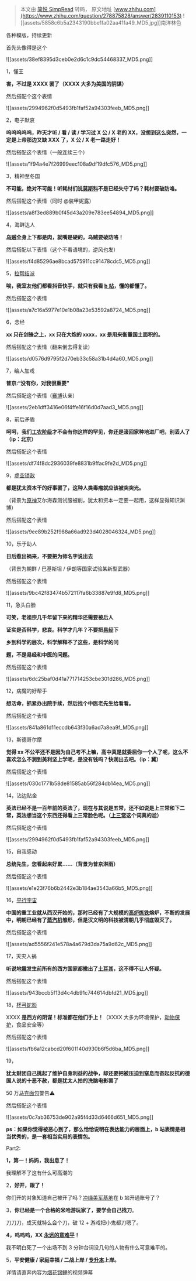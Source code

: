 > 本文由 [简悦 SimpRead](http://ksria.com/simpread/) 转码， 原文地址 [www.zhihu.com](https://www.zhihu.com/question/278875828/answer/2839110153) ![[assets/5858c6b5a2343190bbe1fa02aa41fa49_MD5.jpg]]南洋林色​

各种模版，持续更新

首先头像得是这个

![[assets/38ef8395d3ceb0e2d6c1c9dc54468337_MD5.png]]

1，懂王

**害，不过是 XXXX 罢了（XXXX 大多为美国的阴谋）**

然后搭配个这个表情

![[assets/2994962f0d5493fb1faf52a94303feeb_MD5.png]]

2，电子默哀

**呜呜呜呜呜，昨天才听 / 看 / 读 / 学习过 X 公 / X 老的 XX，没想到这么突然，一定是上帝那边又缺 XXX 了，X 公 / X 老一路走好！**

然后搭配这个表情（一般连续三个）

![[assets/1f94a4e7f26999eec108a9df19dfc576_MD5.png]]

3，精神至冬国

**不可能，绝对不可能！听耗材们说[莫斯科](https://www.zhihu.com/search?q=%E8%8E%AB%E6%96%AF%E7%A7%91&search_source=Entity&hybrid_search_source=Entity&hybrid_search_extra=%7B%22sourceType%22%3A%22answer%22%2C%22sourceId%22%3A2839110153%7D)不是已经失守了吗？耗材要破防咯。**

然后搭配这个表情（同时 @装甲妮露）

![[assets/a8f3ed889b0f45d43a209e783ee54894_MD5.png]]

4，海鲜达人

**[乌贼](https://www.zhihu.com/search?q=%E4%B9%8C%E8%B4%BC&search_source=Entity&hybrid_search_source=Entity&hybrid_search_extra=%7B%22sourceType%22%3A%22answer%22%2C%22sourceId%22%3A2839110153%7D)全身上下都是肉，就嘴是硬的。乌贼要破防咯！**

然后搭配以下表情（这个不看语境的，逆风也发）

![[assets/f4d85296ae8bcad575911cc91478cdc5_MD5.png]]

5，[拉帮结派](https://www.zhihu.com/search?q=%E6%8B%89%E5%B8%AE%E7%BB%93%E6%B4%BE&search_source=Entity&hybrid_search_source=Entity&hybrid_search_extra=%7B%22sourceType%22%3A%22answer%22%2C%22sourceId%22%3A2839110153%7D)

**唉，我室友他们都看抖音快手，就只有我看 [b 站](https://www.zhihu.com/search?q=b%E7%AB%99&search_source=Entity&hybrid_search_source=Entity&hybrid_search_extra=%7B%22sourceType%22%3A%22answer%22%2C%22sourceId%22%3A2839110153%7D)，懂的都懂了。**

然后搭配这个表情

![[assets/a7c16a5977e10e1b08a23e53592a8724_MD5.png]]

6，念经

**xx 只在剑锋之上，xx 只在大炮的 xxxx，xx 是用来衡量国土面积的。**

然后搭配这个表情（翻来倒去得复读）

![[assets/d0576d9795f2d70eb33c58a31b4d4a60_MD5.png]]

7，给人加戏

**普京:“没有你，对我很重要”**

然后搭配这个表情（[赛博](https://www.zhihu.com/search?q=%E8%B5%9B%E5%8D%9A&search_source=Entity&hybrid_search_source=Entity&hybrid_search_extra=%7B%22sourceType%22%3A%22answer%22%2C%22sourceId%22%3A2839110153%7D)认亲）

![[assets/2eb1dff3416e06f4ffe16f16d0d7aad3_MD5.png]]

8，前后矛盾

**呵呵，我们[工农阶级](https://www.zhihu.com/search?q=%E5%B7%A5%E5%86%9C%E9%98%B6%E7%BA%A7&search_source=Entity&hybrid_search_source=Entity&hybrid_search_extra=%7B%22sourceType%22%3A%22answer%22%2C%22sourceId%22%3A2839110153%7D)才不会有你这样的罕见，你还是滚回家种地进厂吧，别丢人了（ip：北京）**

然后搭配这个表情

![[assets/df74f8dc2936039fe8831b9ffac9fe2d_MD5.png]]

9，[虚空锁敌](https://www.zhihu.com/search?q=%E8%99%9A%E7%A9%BA%E9%94%81%E6%95%8C&search_source=Entity&hybrid_search_source=Entity&hybrid_search_extra=%7B%22sourceType%22%3A%22answer%22%2C%22sourceId%22%3A2839110153%7D)

**都是犹太资本干的好事罢了，这种人类毒瘤就应该被突突光。**

（背景为[原神](https://www.zhihu.com/search?q=%E5%8E%9F%E7%A5%9E&search_source=Entity&hybrid_search_source=Entity&hybrid_search_extra=%7B%22sourceType%22%3A%22answer%22%2C%22sourceId%22%3A2839110153%7D)艾尔海森测试服被削，犹太和资本一定要一起用，这样显得知识渊博）

然后搭配这个表情

![[assets/9ee89b252f988a66ad923d4028046324_MD5.png]]

10，乐于助人

**日后惹出祸来，不要把为师名字说出去**

（背景为朝鲜 / 巴基斯坦 / 伊朗等国家试验某新型武器）

然后搭配这个表情

![[assets/9bc42f83474b572117fa6b33887e9fd8_MD5.png]]

11，急头白脸

**可笑，老祖宗几千年留下来的精华还需要被后人**

**证实是否科学，悲哀。科学才几年？不要把[易经](https://www.zhihu.com/search?q=%E6%98%93%E7%BB%8F&search_source=Entity&hybrid_search_source=Entity&hybrid_search_extra=%7B%22sourceType%22%3A%22answer%22%2C%22sourceId%22%3A2839110153%7D)下**

**乡到科学的层次，科学解释不了这些，是科学的问**

**题，不是易经和中医的问题。**

然后搭配这个表情

![[assets/6dc25baf0d41a771714253cbe301d286_MD5.png]]

12，病魔的好帮手

**想活命，抓紧办出院手续，然后找个中医老先生给看看。**

然后搭配这个表情

![[assets/841a861d11eccdb643f30a6ad7a8ea9f_MD5.png]]

13，斯德哥尔摩

**觉得 xx 不公平还不是因为自己考不上嘛，高中真是就委屈你一个人了呢，这么不喜欢怎么不润到美利坚上学呢，是没有钱吗？快润出去吧。（ip：冀）**

然后搭配这个表情

![[assets/030c1771b58de81585ab56f284db14ea_MD5.png]]

14，沾边贴金

**英法已经不是一百年前的英法了，现在与其说是五常，还不如说是上三常和下二常，英法想当这个东西还得看上三常脸色呢。（[上三常](https://www.zhihu.com/search?q=%E4%B8%8A%E4%B8%89%E5%B8%B8&search_source=Entity&hybrid_search_source=Entity&hybrid_search_extra=%7B%22sourceType%22%3A%22answer%22%2C%22sourceId%22%3A2839110153%7D)这个词真的尬）**

然后搭配这个表情

![[assets/2994962f0d5493fb1faf52a94303feeb_MD5.png]]

15，自我感动

**总统先生，您看起来好累......（背景为普京淋雨）**

然后搭配这个表情

![[assets/e1e23f76b6b2442e3b184ae3543a66b5_MD5.png]]

16，[平行宇宙](https://www.zhihu.com/search?q=%E5%B9%B3%E8%A1%8C%E5%AE%87%E5%AE%99&search_source=Entity&hybrid_search_source=Entity&hybrid_search_extra=%7B%22sourceType%22%3A%22answer%22%2C%22sourceId%22%3A2839110153%7D)

**中国的重工业就从西汉开始的，那时已经有了大规模的[高炉炼铁](https://www.zhihu.com/search?q=%E9%AB%98%E7%82%89%E7%82%BC%E9%93%81&search_source=Entity&hybrid_search_source=Entity&hybrid_search_extra=%7B%22sourceType%22%3A%22answer%22%2C%22sourceId%22%3A2839110153%7D)熔炉，不断的发展中，明朝已经有了[蒸汽机](https://www.zhihu.com/search?q=%E8%92%B8%E6%B1%BD%E6%9C%BA&search_source=Entity&hybrid_search_source=Entity&hybrid_search_extra=%7B%22sourceType%22%3A%22answer%22%2C%22sourceId%22%3A2839110153%7D)雏形，但是汉文明的科技被清朝几乎彻底毁灭了。**

然后搭配这个表情

![[assets/ad5556f241e578a4a679d3da75a9d62c_MD5.png]]

17，天灾人祸

**听说地震发生前所有的西方国家都撤出了[土耳其](https://www.zhihu.com/search?q=%E5%9C%9F%E8%80%B3%E5%85%B6&search_source=Entity&hybrid_search_source=Entity&hybrid_search_extra=%7B%22sourceType%22%3A%22answer%22%2C%22sourceId%22%3A2839110153%7D)，这不得不让人怀疑。**

然后搭配这个表情

![[assets/943bccb5f13d4c4db91c744614dbfd21_MD5.jpg]]

18，[杯弓蛇影](https://www.zhihu.com/search?q=%E6%9D%AF%E5%BC%93%E8%9B%87%E5%BD%B1&search_source=Entity&hybrid_search_source=Entity&hybrid_search_extra=%7B%22sourceType%22%3A%22answer%22%2C%22sourceId%22%3A2839110153%7D)

XXXX **是西方的阴谋！标准都在他们手上！**（XXXX 大多为环境保护，[动物保护](https://www.zhihu.com/search?q=%E5%8A%A8%E7%89%A9%E4%BF%9D%E6%8A%A4&search_source=Entity&hybrid_search_source=Entity&hybrid_search_extra=%7B%22sourceType%22%3A%22answer%22%2C%22sourceId%22%3A2839110153%7D)，食品安全等）

然后搭配这个表情

![[assets/fb6a12cabcd20f601140d930b6f5d6ba_MD5.png]]

19，

**犹太财团自己挑起了维护自身利益的战争，却还要把被压迫到窒息而奋起反抗的德国人说的十恶不赦，都是犹太人拍的洗脑电影罢了**

50 万[马克面包](https://www.zhihu.com/search?q=%E9%A9%AC%E5%85%8B%E9%9D%A2%E5%8C%85&search_source=Entity&hybrid_search_source=Entity&hybrid_search_extra=%7B%22sourceType%22%3A%22answer%22%2C%22sourceId%22%3A2839110153%7D)警告⚠️

然后搭配这个表情

![[assets/0c7ab36753de902a95f4d33d6466d651_MD5.png]]

**ps：如果你觉得被恶心到了，那么恰恰说明在表达能力的层面上，b 站表情是相当优秀的，是一套相当实用的表情包。**

Part2:

**1，第一！妈妈，我出息了！**

我理解不了这有什么可高潮的

2，**好开，跟了！**

你们开的对象知道自己被开了吗？[冲绳美军基地](https://www.zhihu.com/search?q=%E5%86%B2%E7%BB%B3%E7%BE%8E%E5%86%9B%E5%9F%BA%E5%9C%B0&search_source=Entity&hybrid_search_source=Entity&hybrid_search_extra=%7B%22sourceType%22%3A%22answer%22%2C%22sourceId%22%3A2839110153%7D)在 b 站开通账号了？

3，**你已经是一个合格的米哈游玩家了，要学会自己找刀**。

刀刀刀，成天就特么会个刀，破 12 + 游戏把小鬼都刀嗯了。

**4，呜呜呜，XX [永远的意难平](https://www.zhihu.com/search?q=%E6%B0%B8%E8%BF%9C%E7%9A%84%E6%84%8F%E9%9A%BE%E5%B9%B3&search_source=Entity&hybrid_search_source=Entity&hybrid_search_extra=%7B%22sourceType%22%3A%22answer%22%2C%22sourceId%22%3A2839110153%7D)！**

我不明白死了一个出场不到 3 分钟台词没几句的人物有什么可意难平的。

5，**平安健康 / 家庭幸福 / 二战上岸 / [专升本](https://www.zhihu.com/search?q=%E4%B8%93%E5%8D%87%E6%9C%AC&search_source=Entity&hybrid_search_source=Entity&hybrid_search_extra=%7B%22sourceType%22%3A%22answer%22%2C%22sourceId%22%3A2839110153%7D)上岸。**

详情请直奔内容为[烟花锦鲤](https://www.zhihu.com/search?q=%E7%83%9F%E8%8A%B1%E9%94%A6%E9%B2%A4&search_source=Entity&hybrid_search_source=Entity&hybrid_search_extra=%7B%22sourceType%22%3A%22answer%22%2C%22sourceId%22%3A2839110153%7D)的视频弹幕